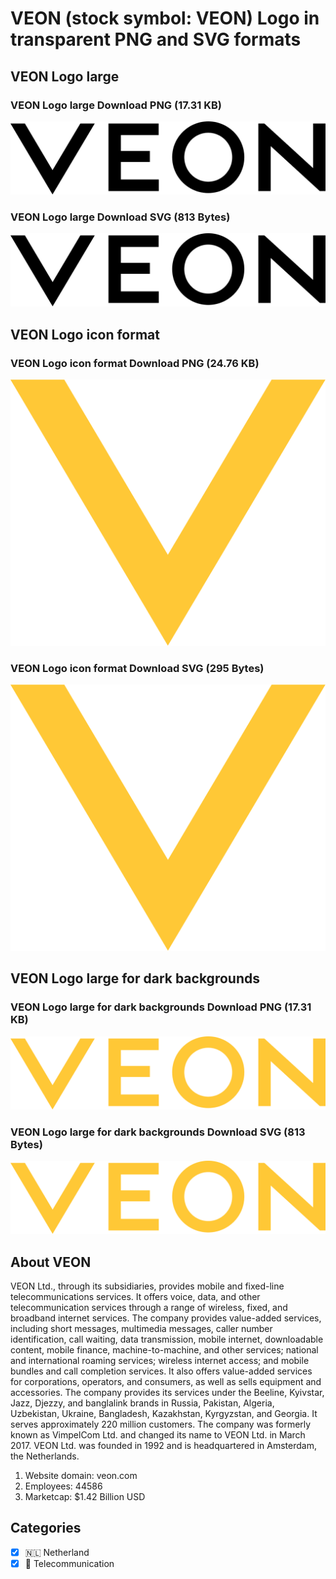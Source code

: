 # VEON (stock symbol: VEON) Logo in transparent PNG and SVG formats

## VEON Logo large

### VEON Logo large Download PNG (17.31 KB)

![VEON Logo large Download PNG (17.31 KB)](/img/orig/VEON_BIG-9d052822.png)

### VEON Logo large Download SVG (813 Bytes)

![VEON Logo large Download SVG (813 Bytes)](/img/orig/VEON_BIG-92aa78b1.svg)

## VEON Logo icon format

### VEON Logo icon format Download PNG (24.76 KB)

![VEON Logo icon format Download PNG (24.76 KB)](/img/orig/VEON-317ffb4d.png)

### VEON Logo icon format Download SVG (295 Bytes)

![VEON Logo icon format Download SVG (295 Bytes)](/img/orig/VEON-c78854e6.svg)

## VEON Logo large for dark backgrounds

### VEON Logo large for dark backgrounds Download PNG (17.31 KB)

![VEON Logo large for dark backgrounds Download PNG (17.31 KB)](/img/orig/VEON_BIG.D-98009663.png)

### VEON Logo large for dark backgrounds Download SVG (813 Bytes)

![VEON Logo large for dark backgrounds Download SVG (813 Bytes)](/img/orig/VEON_BIG.D-4ffe313d.svg)

## About VEON

VEON Ltd., through its subsidiaries, provides mobile and fixed-line telecommunications services. It offers voice, data, and other telecommunication services through a range of wireless, fixed, and broadband internet services. The company provides value-added services, including short messages, multimedia messages, caller number identification, call waiting, data transmission, mobile internet, downloadable content, mobile finance, machine-to-machine, and other services; national and international roaming services; wireless internet access; and mobile bundles and call completion services. It also offers value-added services for corporations, operators, and consumers, as well as sells equipment and accessories. The company provides its services under the Beeline, Kyivstar, Jazz, Djezzy, and banglalink brands in Russia, Pakistan, Algeria, Uzbekistan, Ukraine, Bangladesh, Kazakhstan, Kyrgyzstan, and Georgia. It serves approximately 220 million customers. The company was formerly known as VimpelCom Ltd. and changed its name to VEON Ltd. in March 2017. VEON Ltd. was founded in 1992 and is headquartered in Amsterdam, the Netherlands.

1. Website domain: veon.com
2. Employees: 44586
3. Marketcap: $1.42 Billion USD


## Categories
- [x] 🇳🇱 Netherland
- [x] 📡 Telecommunication
